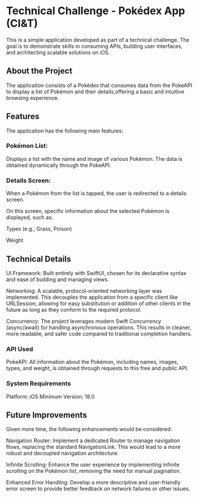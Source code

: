 # Technical Challenge - Pokédex App (CI&T)

This is a simple application developed as part of a technical challenge. The goal is to demonstrate skills in consuming APIs, building user interfaces, and architecting scalable solutions on iOS.

## About the Project
The application consists of a Pokédex that consumes data from the PokeAPI to display a list of Pokémon and their details,offering a basic and intuitive browsing experience.

## Features
The application has the following main features:

### Pokémon List:

 Displays a list with the name and image of various Pokémon.
 The data is obtained dynamically through the PokeAPI.

### Details Screen:

When a Pokémon from the list is tapped, the user is redirected to a details screen.

On this screen, specific information about the selected Pokémon is displayed, such as:

Types (e.g., Grass, Poison)

Weight

## Technical Details
UI Framework: Built entirely with SwiftUI, chosen for its declarative syntax and ease of building and managing views.

Networking: A scalable, protocol-oriented networking layer was implemented. This decouples the application from a specific client like URLSession, allowing for easy substitution or addition of other clients in the future as long as they conform to the required protocol.

Concurrency: The project leverages modern Swift Concurrency (async/await) for handling asynchronous operations. This results in cleaner, more readable, and safer code compared to traditional completion handlers.

### API Used
PokeAPI: All information about the Pokémon, including names, images, types, and weight, is obtained through requests to this free and public API.

### System Requirements
Platform: iOS
Minimum Version: 18.0

## Future Improvements
Given more time, the following enhancements would be considered:

Navigation Router: Implement a dedicated Router to manage navigation flows, replacing the standard NavigationLink. This would lead to a more robust and decoupled navigation architecture.

Infinite Scrolling: Enhance the user experience by implementing infinite scrolling on the Pokémon list, removing the need for manual pagination.

Enhanced Error Handling: Develop a more descriptive and user-friendly error screen to provide better feedback on network failures or other issues.
